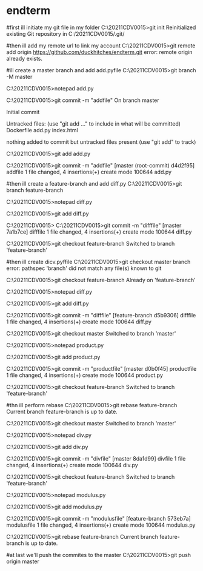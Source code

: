 # endterm
#first ill initiate my git file in my folder
C:\20211CDV0015>git init
Reinitialized existing Git repository in C:/20211CDV0015/.git/

#then ill add my remote url to link my account
C:\20211CDV0015>git remote add origin https://github.com/duckhitches/endterm.git
error: remote origin already exists.

#ill create a master branch and add add.pyfile
C:\20211CDV0015>git branch -M master

C:\20211CDV0015>notepad add.py

C:\20211CDV0015>git commit -m "addfile"
On branch master

Initial commit

Untracked files:
  (use "git add <file>..." to include in what will be committed)
        Dockerfile
        add.py
        index.html

nothing added to commit but untracked files present (use "git add" to track)

C:\20211CDV0015>git add add.py

C:\20211CDV0015>git commit -m "addfile"
[master (root-commit) d4d2f95] addfile
 1 file changed, 4 insertions(+)
 create mode 100644 add.py

#then ill create a feature-branch and add diff.py
C:\20211CDV0015>git branch feature-branch

C:\20211CDV0015>notepad diff.py

C:\20211CDV0015>git add diff.py

C:\20211CDV0015>
C:\20211CDV0015>git commit -m "difffile"
[master 7a1b7ce] difffile
 1 file changed, 4 insertions(+)
 create mode 100644 diff.py

C:\20211CDV0015>git checkout feature-branch
Switched to branch 'feature-branch'

#then ill create dicv.pyffile
C:\20211CDV0015>git checkout master branch
error: pathspec 'branch' did not match any file(s) known to git

C:\20211CDV0015>git checkout feature-branch
Already on 'feature-branch'

C:\20211CDV0015>notepad diff.py

C:\20211CDV0015>git add diff.py

C:\20211CDV0015>git commit -m "difffile"
[feature-branch d5b9306] difffile
 1 file changed, 4 insertions(+)
 create mode 100644 diff.py

C:\20211CDV0015>git checkout master
Switched to branch 'master'

C:\20211CDV0015>notepad product.py

C:\20211CDV0015>git add product.py

C:\20211CDV0015>git commit -m "productfile"
[master d0b0f45] productfile
 1 file changed, 4 insertions(+)
 create mode 100644 product.py

C:\20211CDV0015>git checkout feature-branch
Switched to branch 'feature-branch'

#thn ill perform rebase 
C:\20211CDV0015>git rebase feature-branch
Current branch feature-branch is up to date.

C:\20211CDV0015>git checkout master
Switched to branch 'master'

C:\20211CDV0015>notepad div.py

C:\20211CDV0015>git add div.py

C:\20211CDV0015>git commit -m "divfile"
[master 8da1d99] divfile
 1 file changed, 4 insertions(+)
 create mode 100644 div.py

C:\20211CDV0015>git checkout feature-branch
Switched to branch 'feature-branch'

C:\20211CDV0015>notepad modulus.py

C:\20211CDV0015>git add modulus.py

C:\20211CDV0015>git commit -m "modulusfile"
[feature-branch 573eb7a] modulusfile
 1 file changed, 4 insertions(+)
 create mode 100644 modulus.py

C:\20211CDV0015>git rebase feature-branch
Current branch feature-branch is up to date.

#at last we'll push the commites to the master
C:\20211CDV0015>git push origin master
